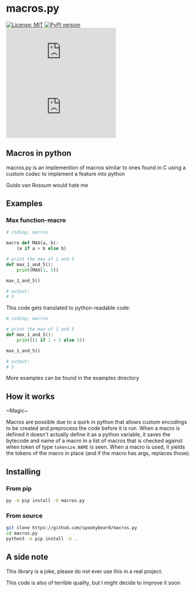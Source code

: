 # macros.py

[![License: MIT](https://img.shields.io/badge/License-MIT-yellow.svg)](https://opensource.org/licenses/MIT)
[![PyPI version](https://badge.fury.io/py/macros.py.svg)](https://badge.fury.io/py/macros.py)
[![PyPI downloads](https://img.shields.io/pypi/dm/macros.py)](https://badge.fury.io/py/macros.py)
[![Repo Size](https://img.shields.io/github/repo-size/spookybear0/macros.py)](https://github.com/spookybear0/macros.py)


## Macros in python

macros.py is an implemention of macros similar to ones found in C using a custom codec to implement a feature into python

Guido van Rossum would hate me


## Examples

### Max function-macro
```py
# coding: macros

macro def MAX(a, b):
    (a if a > b else b)

# print the max of 1 and 5
def max_1_and_5():
    print(MAX(1, 5))

max_1_and_5()

# output:
# 5
```

This code gets translated to python-readable code:

```py
# coding: macros

# print the max of 1 and 5
def max_1_and_5():
    print((1 if 1 > 5 else 5))

max_1_and_5()

# output:
# 5
```

More examples can be found in the examples directory

## How it works

~Magic~

Macros are possible due to a quirk in python that allows custom encodings to be created and preprocess the code before it is run. When a macro is defined it doesn't actually define it as a python variable, it saves the bytecode and name of a macro in a list of macros that is checked against when token of type `tokenize.NAME` is seen. When a macro is used, it yields the tokens of the macro in place (and if the macro has args, replaces those).

## Installing

### From pip
```sh
py -m pip install -U macros.py
```

### From source
```sh
git clone https://github.com/spookybear0/macros.py
cd macros.py
python3 -m pip install -U .
```


## A side note
This library is a joke, please do not ever use this in a real project.

This code is also of terrible quality, but I might decide to improve it soon
